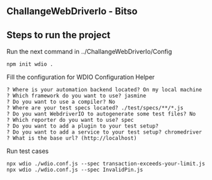 ## ChallangeWebDriverIo - Bitso   


## Steps to run the project
 Run the next command in ../ChallangeWebDriverIo/Config

 	npm init wdio .
 
 Fill the configuration for WDIO Configuration Helper

    ? Where is your automation backend located? On my local machine
	? Which framework do you want to use? jasmine    
	? Do you want to use a compiler? No
	? Where are your test specs located? ./test/specs/**/*.js        
	? Do you want WebdriverIO to autogenerate some test files? No
	? Which reporter do you want to use? spec
	? Do you want to add a plugin to your test setup?
	? Do you want to add a service to your test setup? chromedriver
	? What is the base url? (http://localhost)

Run test cases 
 
	npx wdio ./wdio.conf.js --spec transaction-exceeds-your-limit.js
	npx wdio ./wdio.conf.js --spec InvalidPin.js

